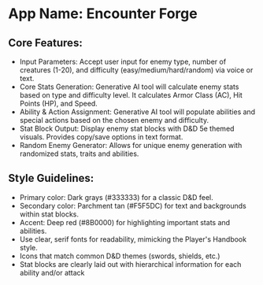 # **App Name**: Encounter Forge

## Core Features:

- Input Parameters: Accept user input for enemy type, number of creatures (1-20), and difficulty (easy/medium/hard/random) via voice or text.
- Core Stats Generation: Generative AI tool will calculate enemy stats based on type and difficulty level. It calculates Armor Class (AC), Hit Points (HP), and Speed.
- Ability & Action Assignment: Generative AI tool will populate abilities and special actions based on the chosen enemy and difficulty.
- Stat Block Output: Display enemy stat blocks with D&D 5e themed visuals. Provides copy/save options in text format.
- Random Enemy Generator: Allows for unique enemy generation with randomized stats, traits and abilities.

## Style Guidelines:

- Primary color: Dark grays (#333333) for a classic D&D feel.
- Secondary color: Parchment tan (#F5F5DC) for text and backgrounds within stat blocks.
- Accent: Deep red (#8B0000) for highlighting important stats and abilities.
- Use clear, serif fonts for readability, mimicking the Player's Handbook style.
- Icons that match common D&D themes (swords, shields, etc.)
- Stat blocks are clearly laid out with hierarchical information for each ability and/or attack